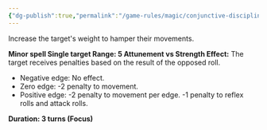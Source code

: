 ```yaml
---
{"dg-publish":true,"permalink":"/game-rules/magic/conjunctive-disciplines/gravity-spells/emburden/"}
---
```


Increase the target's weight to hamper their movements.

**Minor spell
Single target
Range: 5
Attunement vs Strength
Effect:** The target receives penalties based on the result of the opposed roll. 
- Negative edge: No effect.
- Zero edge: -2 penalty to movement.
- Positive edge: -2 penalty to movement per edge. -1 penalty to reflex rolls and attack rolls. 

**Duration: 3 turns (Focus)**